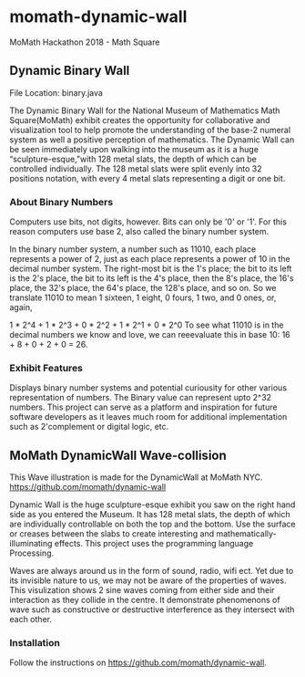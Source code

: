 # momath-dynamic-wall

MoMath Hackathon 2018 - Math Square

## Dynamic Binary Wall
File Location: binary.java

The Dynamic Binary Wall for the National Museum of Mathematics Math Square(MoMath) exhibit creates the opportunity for collaborative and visualization tool to help promote the understanding of the base-2 numeral system as well a positive perception of mathematics. The Dynamic Wall can be seen immediately upon walking into the museum as it is a huge “sculpture-esque,”with 128 metal slats, the depth of which can be controlled individually. The 128 metal slats were split evenly into 32 positions notation, with every 4 metal slats representing a digit or one bit.

### About Binary Numbers
Computers use bits, not digits, however. Bits can only be '0' or '1'. For this reason computers use base 2, also called the binary number system.

In the binary number system, a number such as 11010, each place represents a power of 2, just as each place represents a power of 10 in the decimal number system. The right-most bit is the 1's place; the bit to its left is the 2's place, the bit to its left is the 4's place, then the 8's place, the 16's place, the 32's place, the 64's place, the 128's place, and so on. So we translate 11010 to mean 1 sixteen, 1 eight, 0 fours, 1 two, and 0 ones, or, again,

1 * 2^4 + 1 * 2^3 + 0 * 2^2 + 1 * 2^1 + 0 * 2^0
To see what 11010 is in the decimal numbers we know and love, we can reeevaluate this in base 10: 16 + 8 + 0 + 2 + 0 = 26.

### Exhibit Features
Displays binary number systems and potential curiousity for other various representation of numbers.
The Binary value can represent upto 2^32 numbers.
This project can serve as a platform and inspiration for future software developers as it leaves much room for additional implementation such as 2'complement or digital logic, etc.


## MoMath DynamicWall Wave-collision

This Wave illustration is made for the DynamicWall at MoMath NYC. 
https://github.com/momath/dynamic-wall

Dynamic Wall is the huge sculpture-esque exhibit you saw on the right hand side as you entered the Museum. 
It has 128 metal slats, the depth of which are individually controllable on both the top and the bottom. 
Use the surface or creases between the slabs to create interesting and mathematically-illuminating effects. 
This project uses the programming language Processing.

Waves are always around us in the form of sound, radio, wifi ect. Yet due to its invisible nature to us, we may not be aware of the properties of waves. 
This visulization shows 2 sine waves coming from either side and their interaction as they collide in the centre. It demonstrate phenomenons of wave such as constructive or destructive interference as they intersect with each other. 

### Installation

Follow the instructions on https://github.com/momath/dynamic-wall. 




